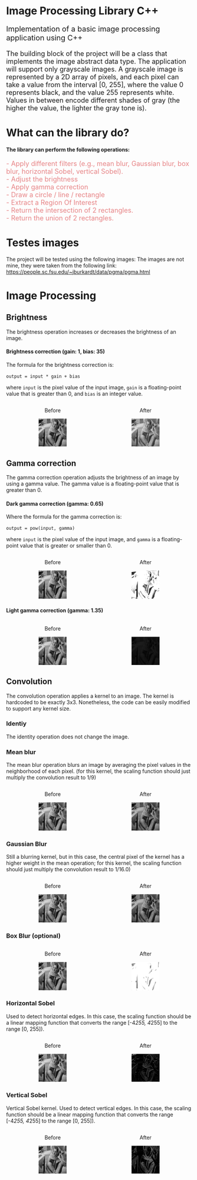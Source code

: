 # Image Processing Library C++
<p style="font-size:20px">
    Implementation of a basic image processing application using C++
</p>

<p style="font-size:18px">
    The building block of the project will be a class that implements the image abstract data type. The
    application will support only grayscale images. A grayscale image is represented by a 2D array of
    pixels, and each pixel can take a value from the interval [0, 255], where the value 0 represents black,
    and the value 255 represents white. Values in between encode different shades of gray (the higher the
    value, the lighter the gray tone is).
</p>

# What can the library do?
#### The library can perform the following operations:
<p style="font-size:18px; color: #E78587">
 - Apply different filters (e.g., mean blur, Gaussian blur, box blur, horizontal Sobel, vertical Sobel). </br>
 - Adjust the brightness</br>
 - Apply gamma correction</br>
 - Draw a circle / line / rectangle</br>
 - Extract a Region Of Interest</br>
 - Return the intersection of 2 rectangles.</br>
 - Return the union of 2 rectangles.</br>
</p>


# Testes images
The project will be tested using the following images:
The images are not mine, they were taken from the following link: https://people.sc.fsu.edu/~jburkardt/data/pgma/pgma.html

# Image Processing

## Brightness
The brightness operation increases or decreases the brightness of an image.

#### Brightness correction (gain: 1, bias: 35)
The formula for the brightness correction is:
```
output = input * gain + bias
```
where `input` is the pixel value of the input image, `gain` is a floating-point value that is greater than 0, and `bias` is an integer value.

<div style="display: flex;">
    <div style="width: 50%; text-align: center;">
        <p>Before</p>
        <img src="https://github.com/HiMyNameIsGarch/ImageProcessingLib/blob/convolution/samples/load/sample.png" style="width: 30%;">
    </div>
    <div style="width: 50%; text-align: center;">
        <p>After</p>
        <img src="https://github.com/HiMyNameIsGarch/ImageProcessingLib/blob/convolution/samples/saved/sample-brightness.png" style="width: 30%;">
    </div>
</div>

## Gamma correction
The gamma correction operation adjusts the brightness of an image by using a gamma value. The gamma value is a floating-point value that is greater than 0.

#### Dark gamma correction (gamma: 0.65)
Where the formula for the gamma correction is:
```
output = pow(input, gamma)
```
where `input` is the pixel value of the input image, and `gamma` is a floating-point value that is greater or smaller than 0.

<div style="display: flex;">
    <div style="width: 50%; text-align: center;">
        <p>Before</p>
        <img src="https://github.com/HiMyNameIsGarch/ImageProcessingLib/blob/convolution/samples/load/sample.png" style="width: 30%;">
    </div>
    <div style="width: 50%; text-align: center;">
        <p>After</p>
        <img src="https://github.com/HiMyNameIsGarch/ImageProcessingLib/blob/convolution/samples/saved/sample-gamma-light.png" style="width: 30%;">
    </div>
</div>

#### Light gamma correction (gamma: 1.35)

<div style="display: flex;">
    <div style="width: 50%; text-align: center;">
        <p>Before</p>
        <img src="https://github.com/HiMyNameIsGarch/ImageProcessingLib/blob/convolution/samples/load/sample.png" style="width: 30%;">
    </div>
    <div style="width: 50%; text-align: center;">
        <p>After</p>
        <img src="https://github.com/HiMyNameIsGarch/ImageProcessingLib/blob/convolution/samples/saved/sample-gamma-dark.png" style="width: 30%;">
    </div>
</div>

## Convolution
The convolution operation applies a kernel to an image.
The kernel is hardcoded to be exactly 3x3.
Nonetheless, the code can be easily modified to support any kernel size.

### Identiy
The identity operation does not change the image.

### Mean blur
The mean blur operation blurs an image by averaging the pixel values in the
neighborhood of each pixel. (for this kernel, the scaling function should just
multiply the convolution result to 1/9)

<div style="display: flex;">
    <div style="width: 50%; text-align: center;">
        <p>Before</p>
        <img src="https://github.com/HiMyNameIsGarch/ImageProcessingLib/blob/convolution/samples/load/sample.png" style="width: 30%;">
    </div>
    <div style="width: 50%; text-align: center;">
        <p>After</p>
        <img src="https://github.com/HiMyNameIsGarch/ImageProcessingLib/blob/convolution/samples/saved/sample-mean-blur.png" style="width: 30%;">
    </div>
</div>

### Gaussian Blur
Still a blurring kernel, but in this
case, the central pixel of the kernel has a higher weight in the
mean operation; for this kernel, the scaling function should
just multiply the convolution result to 1/16.0)
<div style="display: flex;">
    <div style="width: 50%; text-align: center;">
        <p>Before</p>
        <img src="https://github.com/HiMyNameIsGarch/ImageProcessingLib/blob/convolution/samples/load/sample.png" style="width: 30%;">
    </div>
    <div style="width: 50%; text-align: center;">
        <p>After</p>
        <img src="https://github.com/HiMyNameIsGarch/ImageProcessingLib/blob/convolution/samples/saved/sample-gaussian-blur.png" style="width: 30%;">
    </div>
</div>

### Box Blur (optional)
<div style="display: flex;">
    <div style="width: 50%; text-align: center;">
        <p>Before</p>
        <img src="https://github.com/HiMyNameIsGarch/ImageProcessingLib/blob/convolution/samples/load/sample.png" style="width: 30%;">
    </div>
    <div style="width: 50%; text-align: center;">
        <p>After</p>
        <img src="https://github.com/HiMyNameIsGarch/ImageProcessingLib/blob/convolution/samples/saved/sample-convolution.png" style="width: 30%;">
    </div>
</div>

### Horizontal Sobel
Used to detect horizontal edges.
In this case, the scaling function should be a linear mapping
function that converts the range [-4*255, 4*255] to the range [0, 255]).
<div style="display: flex;">
    <div style="width: 50%; text-align: center;">
        <p>Before</p>
        <img src="https://github.com/HiMyNameIsGarch/ImageProcessingLib/blob/convolution/samples/load/sample.png" style="width: 30%;">
    </div>
    <div style="width: 50%; text-align: center;">
        <p>After</p>
        <img src="https://github.com/HiMyNameIsGarch/ImageProcessingLib/blob/convolution/samples/saved/sample-horizontal-sobel.png" style="width: 30%;">
    </div>
</div>

### Vertical Sobel
Vertical Sobel kernel. Used to detect vertical edges. In this
case, the scaling function should be a linear mapping
function that converts the range [-4*255, 4*255] to the range
[0, 255]).
<div style="display: flex;">
    <div style="width: 50%; text-align: center;">
        <p>Before</p>
        <img src="https://github.com/HiMyNameIsGarch/ImageProcessingLib/blob/convolution/samples/load/sample.png" style="width: 30%;">
    </div>
    <div style="width: 50%; text-align: center;">
        <p>After</p>
        <img src="https://github.com/HiMyNameIsGarch/ImageProcessingLib/blob/convolution/samples/saved/sample-vertical-sobel.png" style="width: 30%;">
    </div>
</div>
